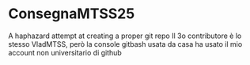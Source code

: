 # ConsegnaMTSS25
A haphazard attempt at creating a proper git repo
Il 3o contributore è lo stesso VladMTSS, però la console gitbash usata da casa ha usato il mio account non universitario di github

